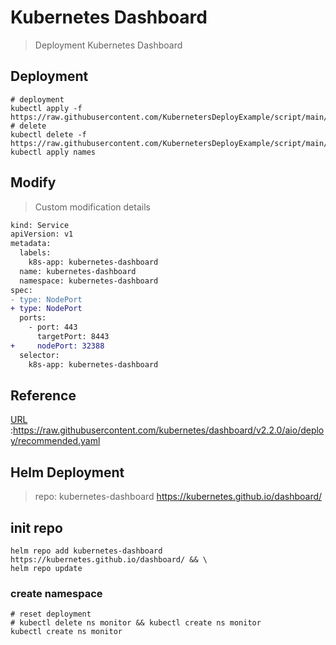 # Kubernetes Dashboard
> Deployment Kubernetes Dashboard


## Deployment 

```shell
# deployment
kubectl apply -f https://raw.githubusercontent.com/KubernetersDeployExample/script/main/dashboard/dashboard.yaml
# delete
kubectl delete -f https://raw.githubusercontent.com/KubernetersDeployExample/script/main/dashboard/dashboard.yaml
kubectl apply names
```

## Modify
> Custom modification details


```diff
kind: Service
apiVersion: v1
metadata:
  labels:
    k8s-app: kubernetes-dashboard
  name: kubernetes-dashboard
  namespace: kubernetes-dashboard
spec:
- type: NodePort
+ type: NodePort
  ports:
    - port: 443
      targetPort: 8443
+     nodePort: 32388
  selector:
    k8s-app: kubernetes-dashboard
```

## Reference
[URL](https://raw.githubusercontent.com/kubernetes/dashboard/v2.2.0/aio/deploy/recommended.yaml) :https://raw.githubusercontent.com/kubernetes/dashboard/v2.2.0/aio/deploy/recommended.yaml

## Helm Deployment

> repo: kubernetes-dashboard https://kubernetes.github.io/dashboard/ 

## init repo
```shell
helm repo add kubernetes-dashboard https://kubernetes.github.io/dashboard/ && \
helm repo update
```

### create namespace

```shell
# reset deployment
# kubectl delete ns monitor && kubectl create ns monitor
kubectl create ns monitor

```
